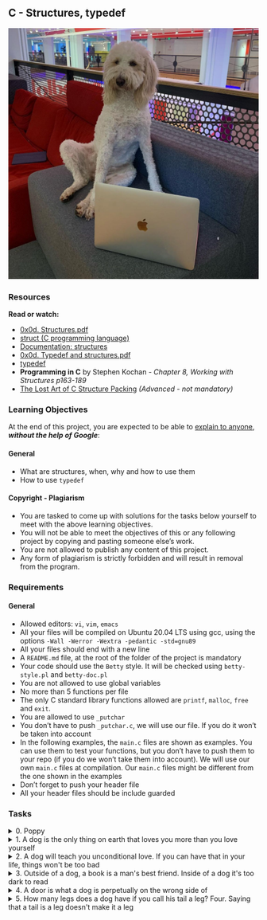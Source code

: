 ## C - Structures, typedef
![DOG](dog.jpeg)
### Resources
**Read or watch:**
- [0x0d. Structures.pdf](https://drive.google.com/file/d/1g0KLNB34J-1ItZzCu9MVIzlZ2oEhsbpX/view?usp=sharing)
- [struct (C programming language)](https://en.wikipedia.org/wiki/Struct_(C_programming_language))
- [Documentation: structures](https://github.com/alx-tools/Betty/wiki/Documentation:-Data-structures)
- [0x0d. Typedef and structures.pdf](https://drive.google.com/file/d/1SSLYjyla9L9JtCefkNbu9QIa-_sJQC7U/view?usp=sharing)
- [typedef](https://publications.gbdirect.co.uk//c_book/chapter8/typedef.html)
- **Programming in C** by Stephen Kochan - *Chapter 8, Working with Structures p163-189*
- [The Lost Art of C Structure Packing](http://www.catb.org/esr/structure-packing/) *(Advanced - not mandatory)*

### Learning Objectives
At the end of this project, you are expected to be able to [explain to anyone](https://fs.blog/feynman-learning-technique/?fbclid=IwAR2K5_BGPVo0QjJXkOIIqNsqcXK4lTskPWJvA0asKQIGtCPWaQBdKmj1Ztg), ***without the help of Google***:

#### General
- What are structures, when, why and how to use them
- How to use ```typedef```

#### Copyright - Plagiarism
- You are tasked to come up with solutions for the tasks below yourself to meet with the above learning objectives.
- You will not be able to meet the objectives of this or any following project by copying and pasting someone else’s work.
- You are not allowed to publish any content of this project.
- Any form of plagiarism is strictly forbidden and will result in removal from the program.

### Requirements
#### General
- Allowed editors: ```vi```, ```vim```, ```emacs```
- All your files will be compiled on Ubuntu 20.04 LTS using gcc, using the options ```-Wall -Werror -Wextra -pedantic -std=gnu89```
- All your files should end with a new line
- A ```README.md``` file, at the root of the folder of the project is mandatory
- Your code should use the ```Betty``` style. It will be checked using ```betty-style.pl``` and ```betty-doc.pl```
- You are not allowed to use global variables
- No more than 5 functions per file
- The only C standard library functions allowed are ```printf```, ```malloc```, ```free``` and ```exit```.
- You are allowed to use ```_putchar```
- You don’t have to push ```_putchar.c```, we will use our file. If you do it won’t be taken into account
- In the following examples, the ```main.c``` files are shown as examples. You can use them to test your functions, but you don’t have to push them to your repo (if you do we won’t take them into account). We will use our own ```main.c``` files at compilation. Our ```main.c``` files might be different from the one shown in the examples
- Don’t forget to push your header file
- All your header files should be include guarded

### Tasks

<details>
<summary>0. Poppy</summary>

![0-Poppy](0-poppy.jpeg)
Define a new type ```struct dog``` with the following elements:
- ```name```, type = ```char *```
- ```age```, type = ```float```
- ```owner```, type = ```char *```

```shell
julien@ubuntu:~/0x0d. structures, typedef$ cat 0-main.c
#include <stdio.h>
#include "dog.h"

/**
 * main - check the code
 *
 * Return: Always 0.
 */
int main(void)
{
    struct dog my_dog;

    my_dog.name = "Poppy";
    my_dog.age = 3.5;
    my_dog.owner = "Bob";
    printf("My name is %s, and I am %.1f :) - Woof!\n", my_dog.name, my_dog.age);
    return (0);
}
julien@ubuntu:~/0x0d. structures, typedef$ gcc -Wall -pedantic -Werror -Wextra -std=gnu89 0-main.c -o a
julien@ubuntu:~/0x0d. structures, typedef$ ./a 
My name is Poppy, and I am 3.5 :) - Woof!
julien@ubuntu:~/0x0d. structures, typedef$
```
***
**Repo:**
- GitHub repository: ```alx-low_level_programming```
- Directory: ```0x0E-structures_typedef```
- File: ```dog.h```
</details>


<details>
<summary>1. A dog is the only thing on earth that loves you more than you love yourself</summary>

Write a function that initialize a variable of type ```struct dog```
- Prototype: ```void init_dog(struct dog *d, char *name, float age, char *owner);```

```shell
julien@ubuntu:~/0x0d. structures, typedef$ cat 1-main.c
#include <stdio.h>
#include "dog.h"

/**
 * main - check the code
 *
 * Return: Always 0.
 */
int main(void)
{
    struct dog my_dog;

    init_dog(&my_dog, "Poppy", 3.5, "Bob");
    printf("My name is %s, and I am %.1f :) - Woof!\n", my_dog.name, my_dog.age);
    return (0);
}
julien@ubuntu:~/0x0d. structures, typedef$ gcc -Wall -pedantic -Werror -Wextra -std=gnu89 1-main.c 1-init_dog.c -o b
julien@ubuntu:~/0x0d. structures, typedef$ ./b 
My name is Poppy, and I am 3.5 :) - Woof!
julien@ubuntu:~/0x0d. structures, typedef$
```
***
**Repo:**
- GitHub repository: ```alx-low_level_programming```
- Directory: ```0x0E-structures_typedef```
- File: ```1-init_dog.c```
</details>


<details>
<summary>2. A dog will teach you unconditional love. If you can have that in your life, things won't be too bad</summary>

![print dog](2-print_dog.jpeg)
Write a function that prints a ```struct dog```
- Prototype: ```void print_dog(struct dog *d);```
- Format: see example bellow
- You are allowed to use the standard library
- If an element of ```d``` is ```NULL```, print ```(nil)``` instead of this element. (if ```name``` is ```NULL```, print ```Name: (nil)```)
- If ```d``` is ```NULL``` print nothing.

```shell
julien@ubuntu:~/0x0d. structures, typedef$ cat 2-main.c
#include <stdio.h>
#include "dog.h"

/**
 * main - check the code
 *
 * Return: Always 0.
 */
int main(void)
{
    struct dog my_dog;

    my_dog.name = "Poppy";
    my_dog.age = 3.5;
    my_dog.owner = "Bob";
    print_dog(&my_dog);
    return (0);
}
julien@ubuntu:~/0x0d. structures, typedef$ gcc -Wall -pedantic -Werror -Wextra -std=gnu89 2-main.c 2-print_dog.c -o c
julien@ubuntu:~/0x0d. structures, typedef$ ./c 
Name: Poppy
Age: 3.500000
Owner: Bob
julien@ubuntu:~/0x0d. structures, typedef$
```
***
**Repo:**
- GitHub repository: ```alx-low_level_programming```
- Directory: ```0x0E-structures_typedef```
- File: ```2-print_dog.c```
</details>


<details>
<summary>3. Outside of a dog, a book is a man's best friend. Inside of a dog it's too dark to read</summary>

![dog](3-dog.jpeg)
Define a new type ```dog_t``` as a new name for the type ```struct dog```.

```shell
julien@ubuntu:~/0x0d. structures, typedef$ cat 3-main.c
#include <stdio.h>
#include "dog.h"

/**
 * main - check the code
 *
 * Return: Always 0.
 */
int main(void)
{
    dog_t my_dog;

    my_dog.name = "Poppy";
    my_dog.age = 3.5;
    my_dog.owner = "Bob";
    printf("My name is %s, and I am %.1f :) - Woof!\n", my_dog.name, my_dog.age);
    return (0);
}
julien@ubuntu:~/0x0d. structures, typedef$ gcc -Wall -pedantic -Werror -Wextra -std=gnu89 3-main.c -o d
julien@ubuntu:~/0x0d. structures, typedef$ ./d 
My name is Poppy, and I am 3.5 :) - Woof!
julien@ubuntu:~/0x0d. structures, typedef$
```
***
**Repo:**
- GitHub repository: ```alx-low_level_programming```
- Directory: ```0x0E-structures_typedef```
- File: ```dog.h```
</details>


<details>
<summary>4. A door is what a dog is perpetually on the wrong side of</summary>

![new dog](4-new_dog.jpeg)
Write a function that creates a new dog.
- Prototype: ```dog_t *new_dog(char *name, float age, char *owner);```
- You have to store a copy of ```name``` and ```owner```
- Return ```NULL``` if the function fails

```shell
julien@ubuntu:~/0x0d. structures, typedef$ cat 4-main.c
#include <stdio.h>
#include "dog.h"

/**
 * main - check the code
 *
 * Return: Always 0.
 */
int main(void)
{
    dog_t *my_dog;

    my_dog = new_dog("Poppy", 3.5, "Bob");
    printf("My name is %s, and I am %.1f :) - Woof!\n", my_dog->name, my_dog->age);
    return (0);
}
julien@ubuntu:~/0x0d. structures, typedef$ gcc -Wall -pedantic -Werror -Wextra -std=gnu89 4-main.c 4-new_dog.c -o e
julien@ubuntu:~/0x0d. structures, typedef$ ./e
My name is Poppy, and I am 3.5 :) - Woof!
julien@ubuntu:~/0x0d. structures, typedef$
```
***
**Repo:**
- GitHub repository: ```alx-low_level_programming```
- Directory: ```0x0E-structures_typedef```
- File: ```4-new_dog.c```
</details>


<details>
<summary>5. How many legs does a dog have if you call his tail a leg? Four. Saying that a tail is a leg doesn't make it a leg</summary>

![free dog](5-free_dog.jpeg)
Write a function that frees dogs.
- Prototype: ```void free_dog(dog_t *d);```

```shell
julien@ubuntu:~/0x0d. structures, typedef$ cat 5-main.c
#include <stdio.h>
#include "dog.h"

/**
 * main - check the code
 *
 * Return: Always 0.
 */
int main(void)
{
    dog_t *my_dog;

    my_dog = new_dog("Poppy", 3.5, "Bob");
    printf("My name is %s, and I am %.1f :) - Woof!\n", my_dog->name, my_dog->age);
    free_dog(my_dog);
    return (0);
}
julien@ubuntu:~/0x0d. structures, typedef$ gcc -Wall -pedantic -Werror -Wextra -std=gnu89 5-main.c 5-free_dog.c 4-new_dog.c -o f
julien@ubuntu:~/0x0d. structures, typedef$ valgrind ./f
==22840== Memcheck, a memory error detector
==22840== Copyright (C) 2002-2015, and GNU GPL'd, by Julian Seward et al.
==22840== Using Valgrind-3.11.0 and LibVEX; rerun with -h for copyright info
==22840== Command: ./f
==22840== 
My name is Poppy, and I am 3.5 :) - Woof!
==22840== 
==22840== HEAP SUMMARY:
==22840==     in use at exit: 0 bytes in 0 blocks
==22840==   total heap usage: 4 allocs, 4 frees, 1,059 bytes allocated
==22840== 
==22840== All heap blocks were freed -- no leaks are possible
==22840== 
==22840== For counts of detected and suppressed errors, rerun with: -v
==22840== ERROR SUMMARY: 0 errors from 0 contexts (suppressed: 0 from 0)
julien@ubuntu:~/0x0d. structures, typedef$
```
***
**Repo:**
- GitHub repository: ```alx-low_level_programming```
- Directory: ```0x0E-structures_typedef```
- File: ```5-free_dog.c```
</details>

